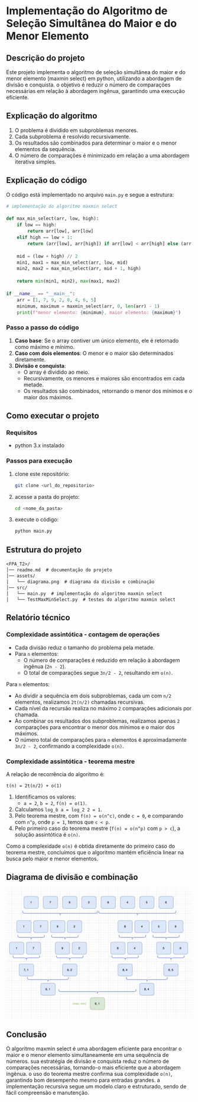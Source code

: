 # Implementação do Algoritmo de Seleção Simultânea do Maior e do Menor Elemento

## Descrição do projeto

Este projeto implementa o algoritmo de seleção simultânea do maior e do menor elemento (maxmin select) em python, utilizando a abordagem de divisão e conquista. o objetivo é reduzir o número de comparações necessárias em relação à abordagem ingênua, garantindo uma execução eficiente.

## Explicação do algoritmo

1. O problema é dividido em subproblemas menores.
2. Cada subproblema é resolvido recursivamente.
3. Os resultados são combinados para determinar o maior e o menor elementos da sequência.
4. O número de comparações é minimizado em relação a uma abordagem iterativa simples.

## Explicação do código

O código está implementado no arquivo `main.py` e segue a estrutura:

```python
# implementação do algoritmo maxmin select

def max_min_select(arr, low, high):
    if low == high:
        return arr[low], arr[low]
    elif high == low + 1:
        return (arr[low], arr[high]) if arr[low] < arr[high] else (arr[high], arr[low])
    
    mid = (low + high) // 2
    min1, max1 = max_min_select(arr, low, mid)
    min2, max2 = max_min_select(arr, mid + 1, high)
    
    return min(min1, min2), max(max1, max2)

if __name__ == "__main__":
    arr = [1, 7, 9, 2, 8, 4, 6, 5]
    minimum, maximum = maxmin_select(arr, 0, len(arr) - 1)
    print(f"menor elemento: {minimum}, maior elemento: {maximum}")
```

### Passo a passo do código

1. **Caso base**: Se o array contiver um único elemento, ele é retornado como máximo e mínimo.
2. **Caso com dois elementos**: O menor e o maior são determinados diretamente.
3. **Divisão e conquista**:
   - O array é dividido ao meio.
   - Recursivamente, os menores e maiores são encontrados em cada metade.
   - Os resultados são combinados, retornando o menor dos mínimos e o maior dos máximos.

## Como executar o projeto

### Requisitos
- python 3.x instalado

### Passos para execução

1. clone este repositório:
   ```bash
   git clone <url_do_repositorio>
   ```
2. acesse a pasta do projeto:
   ```bash
   cd <nome_da_pasta>
   ```
3. execute o código:
   ```bash
   python main.py
   ```

## Estrutura do projeto

```
<FPA_T2>/
│── readme.md  # documentação do projeto
│── assets/
│   └── diagrama.png  # diagrama da divisão e combinação
│── src/
│   └── main.py  # implementação do algoritmo maxmin select
│   └── TestMaxMinSelect.py  # testes do algoritmo maxmin select
```

## Relatório técnico

### Complexidade assintótica - contagem de operações

- Cada divisão reduz o tamanho do problema pela metade.
- Para `n` elementos:
  - O número de comparações é reduzido em relação à abordagem ingênua (`2n - 2`).
  - O total de comparações segue `3n/2 - 2`, resultando em `o(n)`.
  
Para `n` elementos:
- Ao dividir a sequência em dois subproblemas, cada um com `n/2` elementos, realizamos `2t(n/2)` chamadas recursivas.
- Cada nível da recursão realiza no máximo `2` comparações adicionais por chamada.
- Ao combinar os resultados dos subproblemas, realizamos apenas `2` comparações para encontrar o menor dos mínimos e o maior dos máximos.
- O número total de comparações para `n` elementos é aproximadamente `3n/2 - 2`, confirmando a complexidade `o(n)`.

### Complexidade assintótica - teorema mestre

A relação de recorrência do algoritmo é:

```
t(n) = 2t(n/2) + o(1)
```

1. Identificamos os valores:
   - `a = 2`, `b = 2`, `f(n) = o(1)`.
2. Calculamos `log_b a = log_2 2 = 1`.
3. Pelo teorema mestre, com `f(n) = o(n^c)`, onde `c = 0`, e comparando com `n^p`, onde `p = 1`, temos que `c < p`.
4. Pelo primeiro caso do teorema mestre (`f(n) = o(n^p)` com `p > c`), a solução assintótica é `o(n)`.

Como a complexidade `o(n)` é obtida diretamente do primeiro caso do teorema mestre, concluímos que o algoritmo mantém eficiência linear na busca pelo maior e menor elementos.

## Diagrama de divisão e combinação

![Diagrama da divisão e combinação](assets/Diagrama.png)

## Conclusão

O algoritmo maxmin select é uma abordagem eficiente para encontrar o maior e o menor elemento simultaneamente em uma sequência de números. sua estratégia de divisão e conquista reduz o número de comparações necessárias, tornando-o mais eficiente que a abordagem ingênua. o uso do teorema mestre confirma sua complexidade `o(n)`, garantindo bom desempenho mesmo para entradas grandes. a implementação recursiva segue um modelo claro e estruturado, sendo de fácil compreensão e manutenção.
